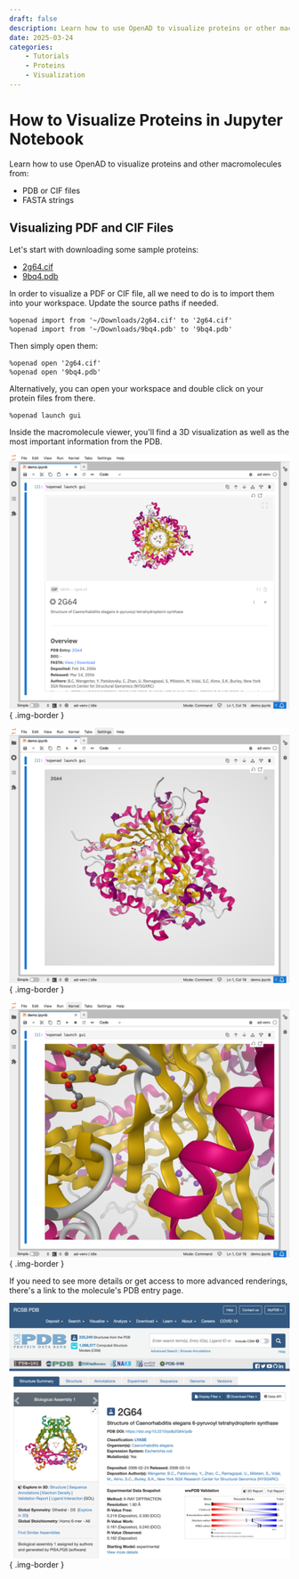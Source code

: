 ```yaml
---
draft: false
description: Learn how to use OpenAD to visualize proteins or other macromolecules, using PDB files, CIF files or FASTA strings.
date: 2025-03-24
categories:
    - Tutorials
    - Proteins
    - Visualization
---
```


# How to Visualize Proteins in Jupyter Notebook

Learn how to use OpenAD to visualize proteins and other macromolecules from:

- PDB or CIF files
- FASTA strings

<!-- more -->

<!-- INSERT:INSTALL_OPENAD_JUP.md -->

<!-- INSERT:JUP_VS_CLI.md -->

## Visualizing PDF and CIF Files

Let's start with downloading some sample proteins:

- [2g64.cif](/_assets/sample_molecules/2g64.cif)
- [9bq4.pdb](/_assets/sample_molecules/9bq4.pdb)

In order to visualize a PDF or CIF file, all we need to do is to import them into your workspace. Update the source paths if needed.

```shell
%openad import from '~/Downloads/2g64.cif' to '2g64.cif'
%openad import from '~/Downloads/9bq4.pdb' to '9bq4.pdb'
```

Then simply open them:

```shell
%openad open '2g64.cif'
%openad open '9bq4.pdb'
```

Alternatively, you can open your workspace and double click on your protein files from there.

```shell
%openad launch gui
```

Inside the macromolecule viewer, you'll find a 3D visualization as well as the most important information from the PDB.

![Protein details](protein-details.png){ .img-border }

![Protein details](protein-fullscreen.png){ .img-border }

![Protein details](protein-zoom.png){ .img-border }

If you need to see more details or get access to more advanced renderings, there's a link to  the molecule's PDB entry page.

![Protein Databank entry](pdb-entry.png){ .img-border }

<!-- INSERT:CONTINUE_LEARNING_PROTEINS.md -->
